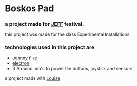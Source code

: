 # Boskos Pad

### a project made for [JEFF](https://www.jeffestival.be/) festival.

this project was made for the class Experimental Installations.

### technologies used in this project are
- [Johnny Five](http://johnny-five.io/)
- [electron](https://electronjs.org/docs)
- 3 Arduino uno's to power the buttons, joystick and sensors

a project made with [Louise](https://github.com/louise-db)
